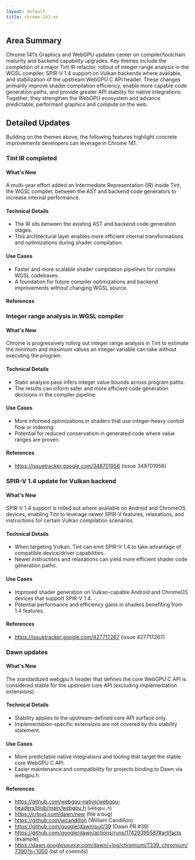 ```yaml
---
layout: default
title: chrome-141-en
---
```


## Area Summary

Chrome 141’s Graphics and WebGPU updates center on compiler/toolchain maturity and backend capability upgrades. Key themes include the completion of a major Tint IR refactor, rollout of integer range analysis in the WGSL compiler, SPIR-V 1.4 support on Vulkan backends where available, and stabilization of the upstream WebGPU C API header. These changes primarily improve shader compilation efficiency, enable more capable code generation paths, and provide greater API stability for native integrations. Together, they strengthen the WebGPU ecosystem and advance predictable, performant graphics and compute on the web.

## Detailed Updates

Building on the themes above, the following features highlight concrete improvements developers can leverage in Chrome 141.

### Tint IR completed

#### What's New
A multi-year effort added an Intermediate Representation (IR) inside Tint, the WGSL compiler, between the AST and backend code generators to increase internal performance.

#### Technical Details
- The IR sits between the existing AST and backend code generation stages.
- This architectural layer enables more efficient internal transformations and optimizations during shader compilation.

#### Use Cases
- Faster and more scalable shader compilation pipelines for complex WGSL codebases.
- A foundation for future compiler optimizations and backend improvements without changing WGSL source.

#### References


### Integer range analysis in WGSL compiler

#### What's New
Chrome is progressively rolling out integer range analysis in Tint to estimate the minimum and maximum values an integer variable can take without executing the program.

#### Technical Details
- Static analysis pass infers integer value bounds across program paths.
- The results can inform safer and more efficient code generation decisions in the compiler pipeline.

#### Use Cases
- More informed optimizations in shaders that use integer-heavy control flow or indexing.
- Potential for reduced conservatism in generated code where value ranges are proven.

#### References
- https://issuetracker.google.com/348701956 (issue 348701956)

### SPIR-V 1.4 update for Vulkan backend

#### What's New
SPIR-V 1.4 support is rolled out where available on Android and ChromeOS devices, enabling Tint to leverage newer SPIR-V features, relaxations, and instructions for certain Vulkan compilation scenarios.

#### Technical Details
- When targeting Vulkan, Tint can emit SPIR-V 1.4 to take advantage of compatible device/driver capabilities.
- Newer instructions and relaxations can yield more efficient shader code generation paths.

#### Use Cases
- Improved shader generation on Vulkan-capable Android and ChromeOS devices that support SPIR-V 1.4.
- Potential performance and efficiency gains in shaders benefiting from 1.4 features.

#### References
- https://issuetracker.google.com/427717267 (issue 427717267)

### Dawn updates

#### What's New
The standardized webgpu.h header that defines the core WebGPU C API is considered stable for the upstream core API (excluding implementation extensions).

#### Technical Details
- Stability applies to the upstream-defined core API surface only.
- Implementation-specific extensions are not covered by this stability statement.

#### Use Cases
- More predictable native integrations and tooling that target the stable core WebGPU C API.
- Easier maintenance and compatibility for projects binding to Dawn via webgpu.h.

#### References
- https://github.com/webgpu-native/webgpu-headers/blob/main/webgpu.h (`webgpu.h`)
- https://crbug.com/dawn/new (file a bug)
- https://github.com/wcandillon (William Candillon)
- https://github.com/google/dawn/pull/39 (Dawn PR #39)
- https://github.com/google/dawn/actions/runs/17429395587#artifacts (example)
- https://dawn.googlesource.com/dawn/+log/chromium/7339..chromium/7390?n=1000 (list of commits)
